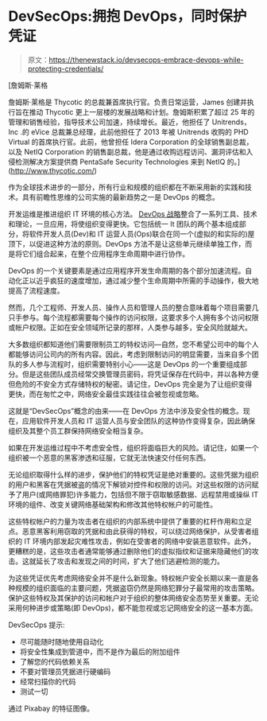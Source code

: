 # DevSecOps:拥抱 DevOps，同时保护凭证

> 原文：<https://thenewstack.io/devsecops-embrace-devops-while-protecting-credentials/>

[](http://www.thycotic.com/)

 [詹姆斯·莱格

詹姆斯·莱格是 Thycotic 的总裁兼首席执行官。负责日常运营，James 创建并执行旨在推动 Thycotic 更上一层楼的发展战略和计划。詹姆斯积累了超过 25 年的管理和销售经验，指导技术公司加速，持续增长。最近，他担任了 Unitrends，Inc .的 eVice 总裁兼总经理，此前他担任了 2013 年被 Unitrends 收购的 PHD Virtual 的首席执行官。此前，他曾担任 Idera Corporation 的全球销售副总裁，以及 NetIQ Corporation 的销售副总裁，他是通过收购远程访问、漏洞评估和入侵检测解决方案提供商 PentaSafe Security Technologies 来到 NetIQ 的。](http://www.thycotic.com/) [](http://www.thycotic.com/)

作为全球技术进步的一部分，所有行业和规模的组织都在不断采用新的实践和技术。具有前瞻性思维的公司实施的最新趋势之一是 DevOps 的概念。

开发运维是推进组织 IT 环境的核心方法。 [DevOps 战略](https://thenewstack.io/category/devops/)整合了一系列工具、技术和理论，一旦应用，将使组织变得更快。它包括统一 It 团队的两个基本组成部分，将软件开发人员(Dev)和 IT 运营人员(Ops)联合在同一个(虚拟的和实际的)屋顶下，以促进这种方法的原则。DevOps 方法不是让这些单元继续单独工作，而是将它们组合起来，在整个应用程序生命周期中进行协作。

DevOps 的一个关键要素是通过应用程序开发生命周期的各个部分加速流程。自动化正以近乎疯狂的速度增加，通过减少整个生命周期中所需的手动操作，极大地提高了流程速度。

然而，几个工程师、开发人员、操作人员和管理人员的整合意味着每个项目需要几只手参与。每个流程都需要每个操作的访问权限，这要求多个人拥有多个访问权限或帐户权限。正如在安全领域所记录的那样，人类参与越多，安全风险就越大。

大多数组织都知道他们需要限制员工的特权访问—自然，您不希望公司中的每个人都能够访问公司内的所有内容。因此，考虑到限制访问的明显需要，当来自多个团队的多人参与流程时，组织需要特别小心——这是 DevOps 的一个重要组成部分。但是这些团队成员经常交换管理员密码，将凭证保存在代码中，并以各种方便但危险的不安全方式存储特权的秘密。请记住，DevOps 完全是为了让组织变得更快，而在匆忙之中，网络安全最佳实践往往会被忽视或忽略。

这就是“DevSecOps”概念的由来——在 DevOps 方法中涉及安全性的概念。现在，应用软件开发人员和 IT 运营人员与安全团队的这种协作变得复杂，因此确保组织及其整个员工群保持网络安全相当复杂。

如果在开发运维过程中不考虑安全性，组织将面临巨大的风险。请记住，如果一个组织被一个恶意的黑客渗透和征服，它就无法快速交付任何东西。

无论组织取得什么样的进步，保护他们的特权凭证是绝对重要的。这些凭据为组织的用户和黑客在凭据被盗的情况下解锁对控件和权限的访问。对这些权限的访问赋予了用户(或网络罪犯)许多能力，包括但不限于窃取敏感数据、远程禁用或操纵 IT 环境的组件、改变关键网络基础架构和修改其他特权帐户的可能性。

这些特权帐户的力量为攻击者在组织的内部系统中提供了重要的杠杆作用和立足点。恶意黑客利用窃取的凭据和由此获得的特权，可以绕过网络保护，从受害者组织的 IT 环境内部发起灾难性攻击，例如在受害者的网络中安装恶意软件。此外，更糟糕的是，这些攻击者通常能够通过删除他们的虚拟指纹和证据来隐藏他们的攻击。这就延长了攻击和发现之间的时间，扩大了他们逃避检测的能力。

为这些凭证优先考虑网络安全并不是什么新现象。特权帐户安全长期以来一直是各种规模的组织面临的主要问题，凭据盗窃仍然是网络犯罪分子最常用的攻击策略。保护这些特权及其保护的访问和帐户对于组织的整体网络安全态势至关重要。无论采用何种进步或策略(即 DevOps)，都不能忽视或忘记网络安全的这一基本方面。

DevSecOps 提示:

*   尽可能随时随地使用自动化
*   将安全性集成到管道中，而不是作为最后的附加组件
*   了解您的代码依赖关系
*   不要对管理员凭据进行硬编码
*   经常扫描你的代码
*   测试一切

通过 Pixabay 的特征图像。

<svg xmlns:xlink="http://www.w3.org/1999/xlink" viewBox="0 0 68 31" version="1.1"><title>Group</title> <desc>Created with Sketch.</desc></svg>